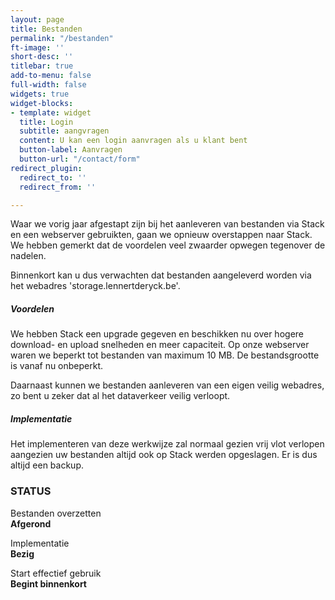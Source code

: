 ```yaml
---
layout: page
title: Bestanden
permalink: "/bestanden"
ft-image: ''
short-desc: ''
titlebar: true
add-to-menu: false
full-width: false
widgets: true
widget-blocks:
- template: widget
  title: Login
  subtitle: aangvragen
  content: U kan een login aanvragen als u klant bent
  button-label: Aanvragen
  button-url: "/contact/form"
redirect_plugin:
  redirect_to: ''
  redirect_from: ''

---
```

Waar we vorig jaar afgestapt zijn bij het aanleveren van bestanden via Stack en een webserver gebruikten, gaan we opnieuw overstappen naar Stack. We hebben gemerkt dat de voordelen veel zwaarder opwegen tegenover de nadelen.

Binnenkort kan u dus verwachten dat bestanden aangeleverd worden via het webadres 'storage.lennertderyck.be'.

##### Voordelen

We hebben Stack een upgrade gegeven en beschikken nu over hogere download- en upload snelheden en meer capaciteit. Op onze webserver waren we beperkt tot bestanden van maximum 10 MB. De bestandsgrootte is vanaf nu onbeperkt.

Daarnaast kunnen we bestanden aanleveren van een eigen veilig webadres, zo bent u zeker dat al het dataverkeer veilig verloopt.

##### Implementatie

Het implementeren van deze werkwijze zal normaal gezien vrij vlot verlopen aangezien uw bestanden altijd ook op Stack werden opgeslagen. Er is dus altijd een backup.

### STATUS

<span class="txt-modern">Bestanden overzetten</span>  
**Afgerond**

<span class="txt-modern">Implementatie</span>  
**Bezig**

<span class="txt-modern">Start effectief gebruik</span>  
**Begint binnenkort**